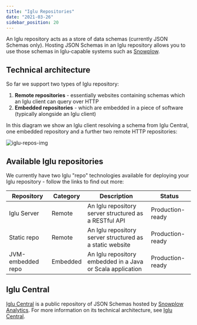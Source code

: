 ```yaml
---
title: "Iglu Repositories"
date: "2021-03-26"
sidebar_position: 20
---
```


An Iglu repository acts as a store of data schemas (currently JSON Schemas only). Hosting JSON Schemas in an Iglu repository allows you to use those schemas in Iglu-capable systems such as [Snowplow](https://docs.snowplowanalytics.com/).

## [](https://github.com/snowplow/iglu/wiki/Iglu-repositories#technical-architecture)Technical architecture

So far we support two types of Iglu repository:

1. **Remote repositories** - essentially websites containing schemas which an Iglu client can query over HTTP
2. **Embedded repositories** - which are embedded in a piece of software (typically alongside an Iglu client)

In this diagram we show an Iglu client resolving a schema from Iglu Central, one embedded repository and a further two remote HTTP repositories:

![iglu-repos-img](images/iglu-repos.png)

## [](https://github.com/snowplow/iglu/wiki/Iglu-repositories#available-iglu-repositories)Available Iglu repositories

We currently have two Iglu "repo" technologies available for deploying your Iglu repository - follow the links to find out more:

| **Repository** | **Category** | **Description** | **Status** |
| --- | --- | --- | --- |
| Iglu Server | Remote | An Iglu repository server structured as a RESTful API | Production-ready |
| Static repo | Remote | An Iglu repository server structured as a static website | Production-ready |
| JVM-embedded repo | Embedded | An Iglu repository embedded in a Java or Scala application | Production-ready |

## [](https://github.com/snowplow/iglu/wiki/Iglu-repositories#iglu-central)Iglu Central

[Iglu Central](http://iglucentral.com/) is a public repository of JSON Schemas hosted by [Snowplow Analytics](http://snowplowanalytics.com/). For more information on its technical architecture, see [Iglu Central](/docs/pipeline-components-and-applications/iglu/iglu-central-setup/index.md).
